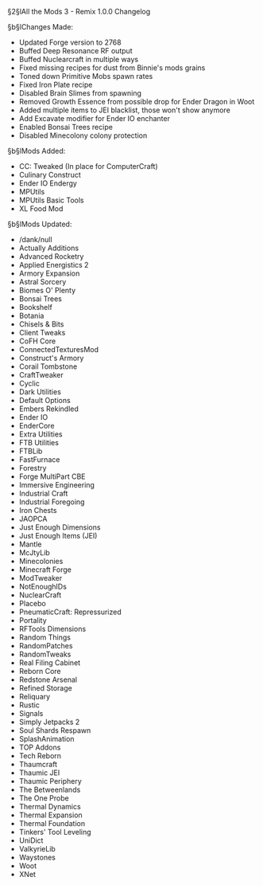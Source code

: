 §2§lAll the Mods 3 - Remix 1.0.0 Changelog

§b§lChanges Made:
* Updated Forge version to 2768
* Buffed Deep Resonance RF output
* Buffed Nuclearcraft in multiple ways
* Fixed missing recipes for dust from Binnie's mods grains
* Toned down Primitive Mobs spawn rates
* Fixed Iron Plate recipe
* Disabled Brain Slimes from spawning
* Removed Growth Essence from possible drop for Ender Dragon in Woot
* Added multiple items to JEI blacklist, those won't show anymore
* Add Excavate modifier for Ender IO enchanter
* Enabled Bonsai Trees recipe
* Disabled Minecolony colony protection

§b§lMods Added:
* CC: Tweaked (In place for ComputerCraft)
* Culinary Construct
* Ender IO Endergy
* MPUtils
* MPUtils Basic Tools
* XL Food Mod

§b§lMods Updated:
* /dank/null
* Actually Additions
* Advanced Rocketry
* Applied Energistics 2
* Armory Expansion
* Astral Sorcery
* Biomes O' Plenty
* Bonsai Trees
* Bookshelf
* Botania
* Chisels & Bits
* Client Tweaks
* CoFH Core
* ConnectedTexturesMod
* Construct's Armory
* Corail Tombstone
* CraftTweaker
* Cyclic
* Dark Utilities
* Default Options
* Embers Rekindled
* Ender IO
* EnderCore
* Extra Utilities
* FTB Utilities
* FTBLib
* FastFurnace
* Forestry
* Forge MultiPart CBE
* Immersive Engineering
* Industrial Craft
* Industrial Foregoing
* Iron Chests
* JAOPCA
* Just Enough Dimensions
* Just Enough Items (JEI)
* Mantle
* McJtyLib
* Minecolonies
* Minecraft Forge
* ModTweaker
* NotEnoughIDs
* NuclearCraft
* Placebo
* PneumaticCraft: Repressurized
* Portality
* RFTools Dimensions
* Random Things
* RandomPatches
* RandomTweaks
* Real Filing Cabinet
* Reborn Core
* Redstone Arsenal
* Refined Storage
* Reliquary
* Rustic
* Signals
* Simply Jetpacks 2
* Soul Shards Respawn
* SplashAnimation
* TOP Addons
* Tech Reborn
* Thaumcraft
* Thaumic JEI
* Thaumic Periphery
* The Betweenlands
* The One Probe
* Thermal Dynamics
* Thermal Expansion
* Thermal Foundation
* Tinkers' Tool Leveling
* UniDict
* ValkyrieLib
* Waystones
* Woot
* XNet